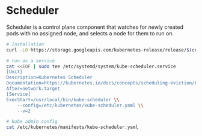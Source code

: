 # Scheduler
Scheduler is a control plane component that watches for newly created pods with no assigned node, and selects a node for them to run on.

```sh
# Installation
curl -LO https://storage.googleapis.com/kubernetes-release/release/$(curl -s https://storage.googleapis.com/kubernetes-release/release/stable.txt)/bin/linux/amd64/kube-scheduler
```

```sh
# run as a service
cat <<EOF | sudo tee /etc/systemd/system/kube-scheduler.service
[Unit]
Description=Kubernetes Scheduler
Documentation=https://kubernetes.io/docs/concepts/scheduling-eviction/kube-scheduler/
After=network.target
[Service]
ExecStart=/usr/local/bin/kube-scheduler \\
    --config=/etc/kubernetes/kube-scheduler.yaml \\
    --v=2
```

```sh
# kube admin config
cat /etc/kubernetes/manifests/kube-scheduler.yaml
```

